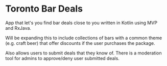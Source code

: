 # Toronto Bar Deals
App that let's you find bar deals close to you written in Kotlin using MVP and RxJava.

Will be expanding this to include collections of bars with a common theme (e.g. craft beer) that offer discounts if the
user purchases the package.

Also allows users to submit deals that they know of. There is a moderation tool for
admins to approve/deny user submitted deals.


